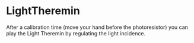 # LightTheremin

After a calibration time (move your hand before the photoresistor) you can play the Light Theremin by regulating the light incidence.